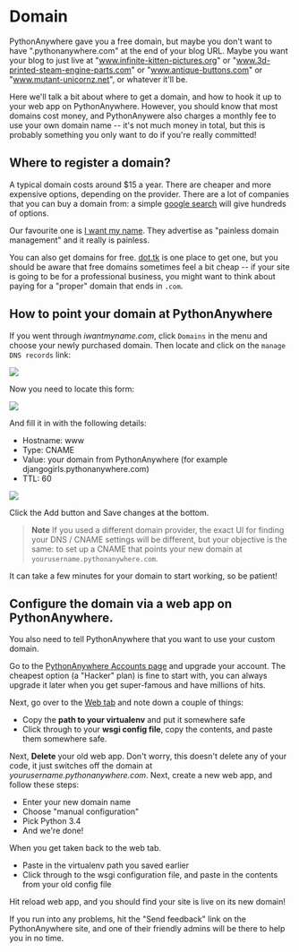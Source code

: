 # Domain

PythonAnywhere gave you a free domain, but maybe you don't want to have ".pythonanywhere.com" at the end of your blog URL. Maybe you want your blog to just live at "www.infinite-kitten-pictures.org" or "www.3d-printed-steam-engine-parts.com" or "www.antique-buttons.com" or "www.mutant-unicornz.net", or whatever it'll be.

Here we'll talk a bit about where to get a domain, and how to hook it up to your web app on PythonAnywhere. However, you should know that most domains cost money, and PythonAnywere also charges a monthly fee to use your own domain name -- it's not much money in total, but this is probably something you only want to do if you're really committed!


## Where to register a domain?

A typical domain costs around $15 a year. There are cheaper and more expensive options, depending on the provider. There are a lot of companies that you can buy a domain from: a simple [google search](https://www.google.com/search?q=register%20domain) will give hundreds of options.

Our favourite one is [I want my name](https://iwantmyname.com/). They advertise as "painless domain management" and it really is painless.

You can also get domains for free. [dot.tk](http://www.dot.tk) is one place to get one, but you should be aware that free domains sometimes feel a bit cheap -- if your site is going to be for a professional business, you might want to think about paying for a "proper" domain that ends in `.com`.


## How to point your domain at PythonAnywhere

If you went through *iwantmyname.com*, click `Domains` in the menu and choose your newly purchased domain. Then locate and click on the `manage DNS records` link:

![](images/4.png)

Now you need to locate this form:

![](images/5.png)

And fill it in with the following details:
- Hostname: www
- Type: CNAME
- Value: your domain from PythonAnywhere (for example djangogirls.pythonanywhere.com)
- TTL: 60

![](images/6.png)

Click the Add button and Save changes at the bottom.


> **Note** If you used a different domain provider, the exact UI for finding your DNS / CNAME settings will be different, but your objective is the same: to set up a CNAME that points your new domain at `yourusername.pythonanywhere.com`.

It can take a few minutes for your domain to start working, so be patient!


## Configure the domain via a web app on PythonAnywhere.

You also need to tell PythonAnywhere that you want to use your custom domain.

Go to the [PythonAnywhere Accounts page](https://www.pythonanywhere.com/account/) and upgrade your account. The cheapest option (a "Hacker" plan) is fine to start with, you can always upgrade it later when you get super-famous and have millions of hits.

Next, go over to the [Web tab](https://www.pythonanywhere.com/web_app_setup/) and note down a couple of things:

* Copy the **path to your virtualenv** and put it somewhere safe
* Click through to your **wsgi config file**, copy the contents, and paste them somewhere safe.

Next, **Delete** your old web app. Don't worry, this doesn't delete any of your code, it just switches off the domain at *yourusername.pythonanywhere.com*. Next, create a new web app, and follow these steps:

* Enter your new domain name
* Choose "manual configuration"
* Pick Python 3.4
* And we're done!

When you get taken back to the web tab.

* Paste in the virtualenv path you saved earlier
* Click through to the wsgi configuration file, and paste in the contents from your old config file

Hit reload web app, and you should find your site is live on its new domain!

If you run into any problems, hit the "Send feedback" link on the PythonAnywhere site, and one of their friendly admins will be there to help you in no time.

